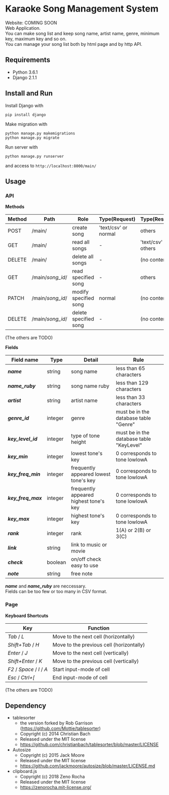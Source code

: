 Karaoke Song Management System
============
Website: COMING SOON <br>
Web Application. <br>
You can make song list
and keep song name, artist name, genre, minimum key, maximum key and so on. <br>
You can manage your song list both by html page and by http API.

Requirements
--------
+ Python  3.6.1
+ Django  2.1.1

Install and Run
--------

Install Django with

    pip install django

Make migration with

    python manage.py makemigrations
    python manage.py migrate

Run server with

    python manage.py runserver

and access to `http://localhost:8000/main/`

Usage
--------
### API

**Methods**

|Method |Path |Role |Type(Request) |Type(Response)
|---|---|---|---|---|
| POST | /main/ | create song | 'text/csv' or normal | others |
| GET | /main/ | read all songs | - | 'text/csv' or others |
| DELETE | /main/ | delete all songs | - | (no content) |
| GET | /main/*song_id*/ | read specified song | - | others |
| PATCH | /main/*song_id*/ | modify specified song | normal | (no content) |
| DELETE | /main/*song_id*/ | delete specified song | - | (no content) |

(The others are TODO)

**Fields**

|Field name |Type |Detail |Rule |
|---|---|---|---|
| ***name*** | string | song name | less than 65 characters |
| ***name_ruby*** | string | song name ruby | less than 129 characters |
| ***artist*** | string | artist name | less than 33 characters |
| ***genre_id*** | integer | genre | must be in the database table "Genre" |
| ***key_level_id*** | integer | type of tone height | must be in the database table "KeyLevel" |
| ***key_min*** | integer | lowest tone's key | 0 corresponds to tone lowlowA |
| ***key_freq_min*** | integer | frequently appeared lowest tone's key | 0 corresponds to tone lowlowA |
| ***key_freq_max*** | integer | frequently appeared highest tone's key | 0 corresponds to tone lowlowA |
| ***key_max*** | integer | highest tone's key | 0 corresponds to tone lowlowA |
| ***rank*** | integer | rank | 1(A) or 2(B) or 3(C) |
| ***link*** | string | link to music or movie | |
| ***check*** | boolean | on/off check easy to use | |
| ***note*** | string | free note | |

***name*** and ***name_ruby*** are neccessary. <br>
Fields can be too few or too many in CSV format.

### Page

**Keyboard Shortcuts**

|Key |Function |
|---|---|
| *Tab* / *L* | Move to the next cell (horizontally) |
| *Shift+Tab* / *H* | Move to the previous cell (horizontally) |
| *Enter* / *J* | Move to the next cell (vertically) |
| *Shift+Enter* / *K* | Move to the previous cell (vertically) |
| *F2* / *Space* / *I* / *A* | Start input-mode of cell |
| *Esc* / *Ctrl+[* | End input-mode of cell |

(The others are TODO)

Dependency
--------
+ tablesorter
  - the version forked by Rob Garrison (https://github.com/Mottie/tablesorter)
  - Copyright (c) 2014 Christian Bach
  - Released under the MIT license
  - https://github.com/christianbach/tablesorter/blob/master/LICENSE
+ Autosize
  - Copyright (c) 2015 Jack Moore
  - Released under the MIT license
  - https://github.com/jackmoore/autosize/blob/master/LICENSE.md
+ clipboard.js
  - Copyright (c) 2018 Zeno Rocha
  - Released under the MIT license
  - https://zenorocha.mit-license.org/
